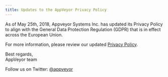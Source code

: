 ```yaml
---
title: Updates to the AppVeyor Privacy Policy
---
```


As of May 25th, 2018, Appveyor Systems Inc. has updated its Privacy Policy to align with the General Data Protection Regulation (GDPR) that is in effect across the European Union.

For more information, please review our updated [Privacy Policy](/privacy-policy).

Best regards,<br>
AppVeyor team

Follow us on Twitter: [@appveyor](https://twitter.com/appveyor)